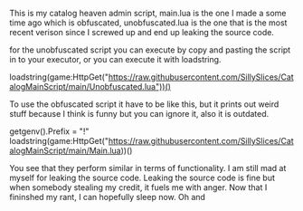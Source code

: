 This is my catalog heaven admin script, main.lua is the one I made a some time ago which is obfuscated, unobfuscated.lua is the one that is the most recent verison since I screwed up and end up leaking the source code.


for the unobfuscated script you can execute by copy and pasting the script in to your executor, or you can execute it with loadstring.

loadstring(game:HttpGet("https://raw.githubusercontent.com/SillySlices/CatalogMainScript/main/Unobfuscated.lua"))()

To use the obfuscated script it have to be like this, but it prints out weird stuff because I think is funny but you can ignore it, also it is outdated.

getgenv().Prefix = "!"
loadstring(game:HttpGet("https://raw.githubusercontent.com/SillySlices/CatalogMainScript/main/Main.lua))()

You see that they perform similar in terms of functionality. I am still mad at myself for leaking the source code. Leaking the source code is fine but when somebody stealing my credit, it fuels me with anger. Now that I fininshed my rant, I can hopefully sleep now. Oh and 
